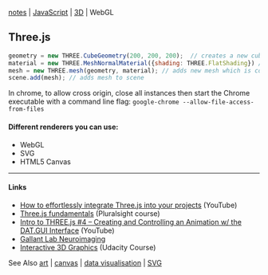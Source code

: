 [notes](../notes.md) | [JavaScript](notes.md) | [3D](../3D.md) | WebGL

## Three.js



```javascript
geometry = new THREE.CubeGeometry(200, 200, 200);  // creates a new cube geometry w some parameters
material = new THREE.MeshNormalMaterial({shading: THREE.FlatShading}) // creates new material which wraps around geometry
mesh = new THREE.mesh(geometry, material); // adds new mesh which is combination of prev 2 lines ( geometry & material )
scene.add(mesh); // adds mesh to scene
```

In chrome, to allow cross origin,
close all instances then start the Chrome executable with a command line flag: `google-chrome --allow-file-access-from-files`

#### Different renderers you can use:
- WebGL
- SVG
- HTML5 Canvas

________



#### Links
- [How to effortlessly integrate Three.js into your projects]( http://bit.ly/25RlmE4) (YouTube)
- [Three.js fundamentals](https://www.pluralsight.com/courses/webgl-threejs-fundamentals) (Pluralsight course)
- [Intro to THREE.js #4 – Creating and Controlling an Animation w/ the DAT.GUI Interface](https://www.youtube.com/watch?v=GlLPYIDrxbM&list=PLOGomoq5sDLutXOHLlESKG2j9CCnCwVqg&index=4) (YouTube)
- [Gallant Lab Neuroimaging](http://gallantlab.org/semanticmovies/)
- [Interactive 3D Graphics](https://www.udacity.com/course/interactive-3d-graphics--cs291) (Udacity Course)


See Also [art](../art.md) | [canvas](../HTML/canvas.md) | [data visualisation](../dataVisualisation.md) | [SVG](../HTML/SVG.md)

